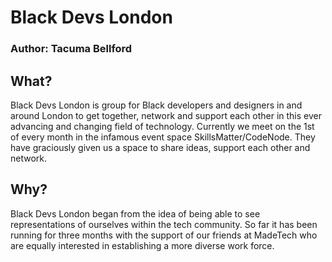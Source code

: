 # Black Devs London
### Author: Tacuma Bellford

## What?

Black Devs London is group for Black developers and designers in and around London
to get together, network and support each other in this ever advancing and changing 
field of technology. Currently we meet on the 1st of every month in the infamous event
space SkillsMatter/CodeNode. They have graciously given us a space to share ideas, support 
each other and network.

## Why?

Black Devs London began from the idea of being able to see representations of ourselves within
the tech community. So far it has been running for three months with the support of our friends
at MadeTech who are equally interested in establishing a more diverse work force.